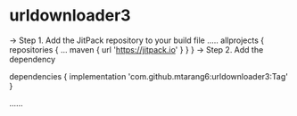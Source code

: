 # urldownloader3
-> Step 1. Add the JitPack repository to your build file
 .....
 allprojects {
		repositories {
			...
			maven { url 'https://jitpack.io' }
		}
	}
  -> Step 2. Add the dependency
  
  dependencies {
	        implementation 'com.github.mtarang6:urldownloader3:Tag'
	}
 
 
 ......
